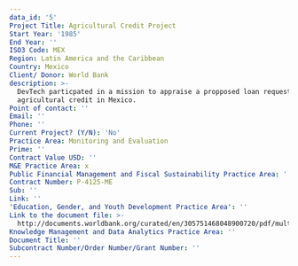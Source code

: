 ```yaml
---
data_id: '5'
Project Title: Agricultural Credit Project
Start Year: '1985'
End Year: ''
ISO3 Code: MEX
Region: Latin America and the Caribbean
Country: Mexico
Client/ Donor: World Bank
description: >-
  DevTech particpated in a mission to appraise a propposed loan request for
  agricultural credit in Mexico.
Point of contact: ''
Email: ''
Phone: ''
Current Project? (Y/N): 'No'
Practice Area: Monitoring and Evaluation
Prime: ''
Contract Value USD: ''
M&E Practice Area: x
Public Financial Management and Fiscal Sustainability Practice Area: ''
Contract Number: P-4125-ME
Sub: ''
Link: ''
'Education, Gender, and Youth Development Practice Area': ''
Link to the document file: >-
  http://documents.worldbank.org/curated/en/305751468048900720/pdf/multi-page.pdf
Knowledge Management and Data Analytics Practice Area: ''
Document Title: ''
Subcontract Number/Order Number/Grant Number: ''
---
```

